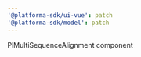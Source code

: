 ```yaml
---
'@platforma-sdk/ui-vue': patch
'@platforma-sdk/model': patch
---
```


PlMultiSequenceAlignment component
